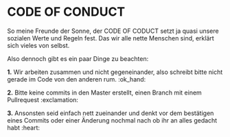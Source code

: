 # <b>CODE OF CONDUCT</b>
<p> So meine Freunde der Sonne, der CODE OF CODUCT setzt ja quasi unsere sozialen Werte und Regeln fest. Das wir alle nette Menschen sind, 
erklärt sich vieles von selbst. </p>
<p> Also dennoch gibt es ein paar Dinge zu beachten: </p>
<p><b>1.</b> Wir arbeiten zusammen und nicht gegeneinander, also schreibt bitte nicht gerade im Code von den anderen rum. :ok_hand: </p>
<p><b>2.</b> Bitte keine commits in den Master erstellt, einen Branch mit einem Pullrequest :exclamation:</b>
<p><b>3.</b> Ansonsten seid einfach nett zueinander und denkt vor dem bestätigen eines Commits oder einer Änderung nochmal nach ob ihr an 
alles gedacht habt :heart: </p>
